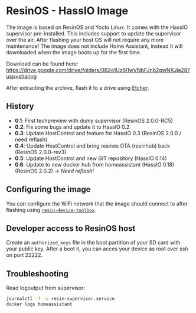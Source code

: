﻿# ResinOS - HassIO Image
The image is based on ResinOS and Yocto Linux. It comes with the HassIO supervisor pre-installed. This includes support to update the supervisor over the air. After flashing your host OS will not require any more maintenance! The image does not include Home Assistant, instead it will downloaded when the image boots up for the first time.

Download can be found here: https://drive.google.com/drive/folders/0B2o1Uz6l1wVNbFJnb2gwNXJja28?usp=sharing

After extracting the archive, flash it to a drive using [Etcher](https://etcher.io/).

## History
- **0.1**: First techpreview with dumy supervisor (ResinOS 2.0.0-RC5)
- **0.2**: Fix some bugs and update it to HassIO 0.2
- **0.3**: Update HostControl and feature for HassIO 0.3 (ResinOS 2.0.0 / need reflash)
- **0.4**: Update HostControl and bring resinos OTA (resinhub) back (ResinOS 2.0.0-rev3)
- **0.5**: Update HostControl and new GIT repository (HassIO 0.14)
- **0.6**: Update to new docker hub from homeassistant (HassIO 0.18) (ResinOS 2.0.2) -> *Need reflash!* 

## Configuring the image
You can configure the WiFi network that the image should connect to after flashing using [`resin-device-toolbox`](https://resinos.io/docs/raspberrypi3/gettingstarted/#install-resin-device-toolbox).

## Developer access to ResinOS host
Create an `authorized_keys` file in the boot partition of your SD card with your public key. After a boot it, you can acces your device as root over ssh on port 22222.

## Troubleshooting

Read logoutput from supervisor:
```bash
journalctl -f -u resin-supervisor.service
docker logs homeassistant
```
